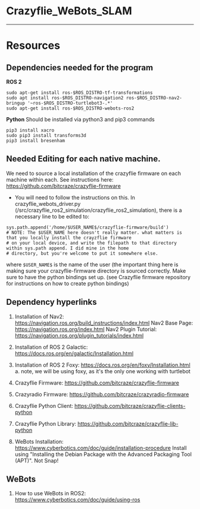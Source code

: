 # Crazyflie_WeBots_SLAM


----------
# Resources
## Dependencies needed for the program
**ROS 2**
```
sudo apt-get install ros-$ROS_DISTRO-tf-transformations
sudo apt install ros-$ROS_DISTRO-navigation2 ros-$ROS_DISTRO-nav2-bringup '~ros-$ROS_DISTRO-turtlebot3-.*'
sudo apt-get install ros-$ROS_DISTRO-webots-ros2

```
**Python**
Should be installed via python3 and pip3 commands
```
pip3 install xacro
sudo pip3 install transforms3d
pip3 install bresenham

```
## Needed Editing for each native machine.
We need to source a local installation of the crazyflie firmware on each machine within each. See instructions here: https://github.com/bitcraze/crazyflie-firmware
-  You will need to follow the instructions on this.
In crazyflie_webots_driver.py (/src/crazyflie_ros2_simulation/crazyflie_ros2_simulation), there is a necessary line to be edited to: 
```
sys.path.append('/home/$USER_NAME$/crazyflie-firmware/build')
# NOTE: The $USER_NAME here doesn't really matter. what matters is that you locally install the crayzflie firmware
# on your local device, and write the filepath to that directory within sys.path append. I did mine in the home 
# directory, but you're welcome to put it somewhere else.
```
where ``$USER_NAME$`` is the name of the user (the important thing here is making sure your crazyflie-firmware directory is sourced correctly. Make sure to have the python bindings set up. (see Crazyflie firmware repository for instructions on how to create python bindings)

## Dependency hyperlinks
1. Installation of Nav2: https://navigation.ros.org/build_instructions/index.html
        Nav2 Base Page: https://navigation.ros.org/index.html
        Nav2 Plugin Tutorial: https://navigation.ros.org/plugin_tutorials/index.html
        
3. Installation of ROS 2 Galactic: https://docs.ros.org/en/galactic/Installation.html
4. Installation of ROS 2 Foxy: https://docs.ros.org/en/foxy/Installation.html
  a. note, we will be using foxy, as it's the only one working with turtlebot
5. Crazyflie Firmware: https://github.com/bitcraze/crazyflie-firmware
6. Crazyradio Firmware: https://github.com/bitcraze/crazyradio-firmware
7. Crazyflie Python Client: https://github.com/bitcraze/crazyflie-clients-python
8. Crazyflie Python Library: https://github.com/bitcraze/crazyflie-lib-python
9. WeBots Installation: https://www.cyberbotics.com/doc/guide/installation-procedure
    Install using "Installing the Debian Package with the Advanced Packaging Tool (APT)". Not Snap!
## WeBots
1. How to use WeBots in ROS2: https://www.cyberbotics.com/doc/guide/using-ros

